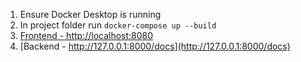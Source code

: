 1) Ensure Docker Desktop is running
2) In project folder run ```docker-compose up --build```
3) [Frontend - http://localhost:8080](http://localhost:8080)
4) [Backend - http://127.0.0.1:8000/docs](http://127.0.0.1:8000/docs)
